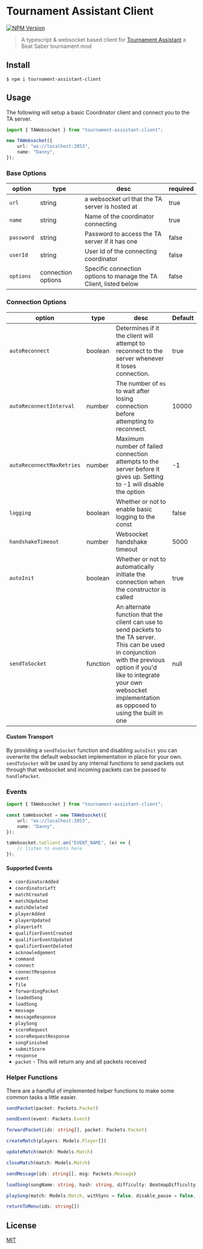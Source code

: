 # Tournament Assistant Client

[![NPM Version][npm-version-image]][npm-url]

> A typescript & websocket based client for [Tournament Assistant](https://github.com/MatrikMoon/TournamentAssistant) a Beat Saber tournament mod

## Install

```console
$ npm i tournament-assistant-client
```

## Usage

The following will setup a basic Coordinator client and connect you to the TA server.

```ts
import { TAWebsocket } from "tournament-assistant-client";

new TAWebsocket({
	url: "ws://localhost:2053",
	name: "Danny",
});
```

### Base Options

| option     | type               | desc                                                              | required |
| ---------- | ------------------ | ----------------------------------------------------------------- | -------- |
| `url`      | string             | a websocket url that the TA server is hosted at                   | true     |
| `name`     | string             | Name of the coordinator connecting                                | true     |
| `password` | string             | Password to access the TA server if it has one                    | false    |
| `userId`   | string             | User Id of the connecting coordinator                             | false    |
| `options`  | connection options | Specific connection options to manage the TA Client, listed below | false    |

### Connection Options

| option                    | type     | desc                                                                                                                                                                                                                                       | Default |
| ------------------------- | -------- | ------------------------------------------------------------------------------------------------------------------------------------------------------------------------------------------------------------------------------------------ | ------- |
| `autoReconnect`           | boolean  | Determines if it the client will attempt to reconnect to the server whenever it loses connection.                                                                                                                                          | true    |
| `autoReconnectInterval`   | number   | The number of `ms` to wait after losing connection before attempting to reconnect.                                                                                                                                                         | 10000   |
| `autoReconnectMaxRetries` | number   | Maximum number of failed connection attempts to the server before it gives up. Setting to -1 will disable the option                                                                                                                       | -1      |
| `logging`                 | boolean  | Whether or not to enable basic logging to the const                                                                                                                                                                                        | false   |
| `handshakeTimeout`        | number   | Websocket handshake timeout                                                                                                                                                                                                                | 5000    |
| `autoInit`                | boolean  | Whether or not to automatically initiate the connection when the constructor is called                                                                                                                                                     | true    |
| `sendToSocket`            | function | An alternate function that the client can use to send packets to the TA server. This can be used in conjunction with the previous option if you'd like to integrate your own websocket implementation as opposed to using the built in one | null    |

#### Custom Transport

By providing a `sendToSocket` function and disabling `autoInit` you can overwrite the default websocket implementation in place for your own. `sendToSocket` will be used by any internal functions to send packets out through that websocket and incoming packets can be passed to `handlePacket`.

### Events

```ts
import { TAWebsocket } from "tournament-assistant-client";

const taWebsocket = new TAWebsocket({
	url: "ws://localhost:2053",
	name: "Danny",
});

taWebsocket.taClient.on("EVENT_NAME", (e) => {
	// listen to events here
});
```

#### Supported Events

- `coordinatorAdded`
- `coordinatorLeft`
- `matchCreated`
- `matchUpdated`
- `matchDeleted`
- `playerAdded`
- `playerUpdated`
- `playerLeft`
- `qualifierEventCreated`
- `qualifierEventUpdated`
- `qualifierEventDeleted`
- `acknowledgement`
- `command`
- `connect`
- `connectResponse`
- `event`
- `file`
- `forwardingPacket`
- `loadedSong`
- `loadSong`
- `message`
- `messageResponse`
- `playSong`
- `scoreRequest`
- `scoreRequestResponse`
- `songFinished`
- `submitScore`
- `response`
- `packet` - This will return any and all packets received

### Helper Functions

There are a handful of implemented helper functions to make some common tasks a little easier.

```ts
sendPacket(packet: Packets.Packet)

sendEvent(event: Packets.Event)

forwardPacket(ids: string[], packet: Packets.Packet)

createMatch(players: Models.Player[])

updateMatch(match: Models.Match)

closeMatch(match: Models.Match)

sendMessage(ids: string[], msg: Packets.Message)

loadSong(songName: string, hash: string, difficulty: BeatmapDifficulty, taMatch: Models.Match)

playSong(match: Models.Match, withSync = false, disable_pause = false, disable_fail = false, floating_scoreboard = false)

returnToMenu(ids: string[])
```

## License

[MIT](./LICENSE)

[npm-url]: https://npmjs.org/package/tournament-assistant-client
[npm-version-image]: https://badgen.net/npm/v/tournament-assistant-client
